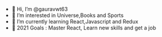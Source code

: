 - 👋 Hi, I’m @gauravwt63
- 👀 I’m interested in Universe,Books and Sports
- 🌱 I’m currently learning React,Javascript and Redux
- 💞️ 2021 Goals : Master React, Learn new skills and get a job


